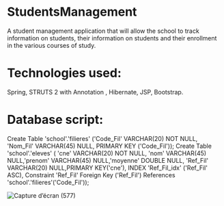 # StudentsManagement
A student management application that will allow the school to track information on students, their information on students and their enrollment in the various courses of study.

# Technologies used:
Spring, STRUTS 2 with Annotation , Hibernate, JSP, Bootstrap.

# Database script:
Create Table 'school'.'filieres' ('Code_Fil' VARCHAR(20) NOT NULL, 'Nom_Fil' VARCHAR(45) NULL, PRIMARY KEY ('Code_Fil'));
Create Table 'school'.'eleves' ( 'cne' VARCHAR(20) NOT NULL, 
'nom' VARCHAR(45) NULL,'prenom' VARCHAR(45) NULL,'moyenne' DOUBLE NULL,
'Ref_Fil' VARCHAR(20) NULL,PRIMARY KEY('cne'), INDEX 'Ref_Fil_idx' ('Ref_Fil' ASC),
Constraint 'Ref_Fil' Foreign Key ('Ref_Fil') References 'school'.'filieres'('Code_Fil'));

![Capture d’écran (577)](https://user-images.githubusercontent.com/81829785/222283964-7338e738-010e-4d5b-b159-75e6e89b74c2.png)
